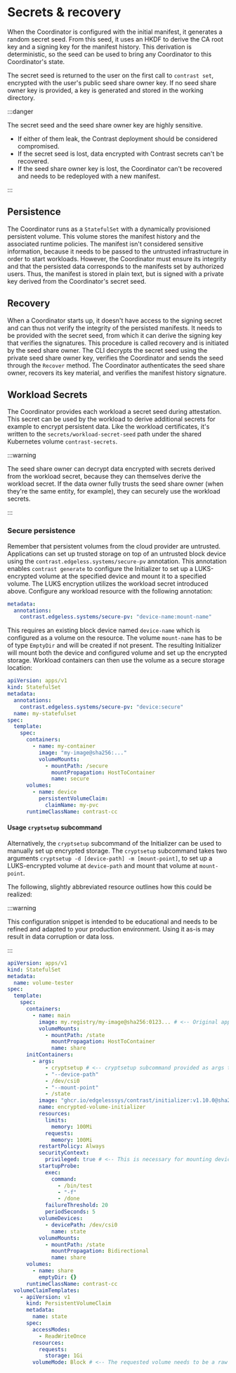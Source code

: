 # Secrets & recovery

When the Coordinator is configured with the initial manifest, it generates a random secret seed.
From this seed, it uses an HKDF to derive the CA root key and a signing key for the manifest history.
This derivation is deterministic, so the seed can be used to bring any Coordinator to this Coordinator's state.

The secret seed is returned to the user on the first call to `contrast set`, encrypted with the user's public seed share owner key.
If no seed share owner key is provided, a key is generated and stored in the working directory.

:::danger

The secret seed and the seed share owner key are highly sensitive.

* If either of them leak, the Contrast deployment should be considered compromised.
* If the secret seed is lost, data encrypted with Contrast secrets can't be recovered.
* If the seed share owner key is lost, the Coordinator can't be recovered and needs to be redeployed with a new manifest.

:::

## Persistence

The Coordinator runs as a `StatefulSet` with a dynamically provisioned persistent volume.
This volume stores the manifest history and the associated runtime policies.
The manifest isn't considered sensitive information, because it needs to be passed to the untrusted infrastructure in order to start workloads.
However, the Coordinator must ensure its integrity and that the persisted data corresponds to the manifests set by authorized users.
Thus, the manifest is stored in plain text, but is signed with a private key derived from the Coordinator's secret seed.

## Recovery

When a Coordinator starts up, it doesn't have access to the signing secret and can thus not verify the integrity of the persisted manifests.
It needs to be provided with the secret seed, from which it can derive the signing key that verifies the signatures.
This procedure is called recovery and is initiated by the seed share owner.
The CLI decrypts the secret seed using the private seed share owner key, verifies the Coordinator and sends the seed through the `Recover` method.
The Coordinator authenticates the seed share owner, recovers its key material, and verifies the manifest history signature.

## Workload Secrets

The Coordinator provides each workload a secret seed during attestation.
This secret can be used by the workload to derive additional secrets for example to encrypt persistent data.
Like the workload certificates, it's written to the `secrets/workload-secret-seed` path under the shared Kubernetes volume `contrast-secrets`.

:::warning

The seed share owner can decrypt data encrypted with secrets derived from the workload secret, because they can themselves derive the workload secret.
If the data owner fully trusts the seed share owner (when they're the same entity, for example), they can securely use the workload secrets.

:::

### Secure persistence

Remember that persistent volumes from the cloud provider are untrusted.
Applications can set up trusted storage on top of an untrusted block device using the `contrast.edgeless.systems/secure-pv` annotation.
This annotation enables `contrast generate` to configure the Initializer to set up a LUKS-encrypted volume at the specified device and mount it to a specified volume.
The LUKS encryption utilizes the workload secret introduced above.
Configure any workload resource with the following annotation:

```yaml
metadata:
  annotations:
    contrast.edgeless.systems/secure-pv: "device-name:mount-name"
```

This requires an existing block device named `device-name` which is configured as a volume on the resource.
The volume `mount-name` has to be of type `EmptyDir` and will be created if not present.
The resulting Initializer will mount both the device and configured volume and set up the encrypted storage.
Workload containers can then use the volume as a secure storage location:

```yaml
apiVersion: apps/v1
kind: StatefulSet
metadata:
  annotations:
    contrast.edgeless.systems/secure-pv: "device:secure"
  name: my-statefulset
spec:
  template:
    spec:
      containers:
        - name: my-container
          image: "my-image@sha256:..."
          volumeMounts:
            - mountPath: /secure
              mountPropagation: HostToContainer
              name: secure
      volumes:
        - name: device
          persistentVolumeClaim:
            claimName: my-pvc
      runtimeClassName: contrast-cc
```

#### Usage `cryptsetup` subcommand

Alternatively, the `cryptsetup` subcommand of the Initializer can be used to manually set up encrypted storage.
The `cryptsetup` subcommand takes two arguments `cryptsetup -d [device-path] -m [mount-point]`, to set up a LUKS-encrypted volume at `device-path` and mount that volume at `mount-point`.

The following, slightly abbreviated resource outlines how this could be realized:

:::warning

This configuration snippet is intended to be educational and needs to be refined and adapted to your production environment.
Using it as-is may result in data corruption or data loss.

:::

```yaml
apiVersion: apps/v1
kind: StatefulSet
metadata:
  name: volume-tester
spec:
  template:
    spec:
      containers:
        - name: main
          image: my.registry/my-image@sha256:0123... # <-- Original application requiring encrypted disk.
          volumeMounts:
            - mountPath: /state
              mountPropagation: HostToContainer
              name: share
      initContainers:
        - args:
            - cryptsetup # <-- cryptsetup subcommand provided as args to the initializer binary.
            - "--device-path"
            - /dev/csi0
            - "--mount-point"
            - /state
          image: "ghcr.io/edgelesssys/contrast/initializer:v1.10.0@sha256:c3ef69a9552c8bd1f5ce509742136d7fd8016e3046d676c8f94cc937d0bf1f35"
          name: encrypted-volume-initializer
          resources:
            limits:
              memory: 100Mi
            requests:
              memory: 100Mi
          restartPolicy: Always
          securityContext:
            privileged: true # <-- This is necessary for mounting devices.
          startupProbe:
            exec:
              command:
                - /bin/test
                - "-f"
                - /done
            failureThreshold: 20
            periodSeconds: 5
          volumeDevices:
            - devicePath: /dev/csi0
              name: state
          volumeMounts:
            - mountPath: /state
              mountPropagation: Bidirectional
              name: share
      volumes:
        - name: share
          emptyDir: {}
      runtimeClassName: contrast-cc
  volumeClaimTemplates:
    - apiVersion: v1
      kind: PersistentVolumeClaim
      metadata:
        name: state
      spec:
        accessModes:
          - ReadWriteOnce
        resources:
          requests:
            storage: 1Gi
        volumeMode: Block # <-- The requested volume needs to be a raw block device.
```
